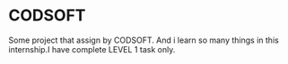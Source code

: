 # CODSOFT
Some project that assign by CODSOFT. And i learn so many things in this internship.I have complete LEVEL 1 task only.
